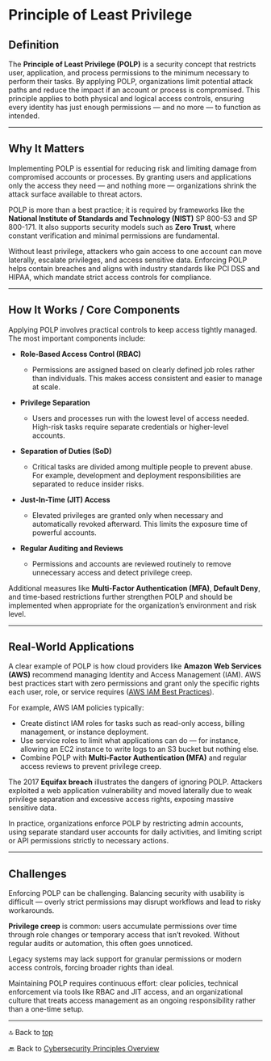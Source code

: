 # Principle of Least Privilege

## Definition

The **Principle of Least Privilege (POLP)** is a security concept that restricts user, application, and process permissions to the minimum necessary to perform their tasks. By applying POLP, organizations limit potential attack paths and reduce the impact if an account or process is compromised. This principle applies to both physical and logical access controls, ensuring every identity has just enough permissions — and no more — to function as intended.

---

## Why It Matters

Implementing POLP is essential for reducing risk and limiting damage from compromised accounts or processes. By granting users and applications only the access they need — and nothing more — organizations shrink the attack surface available to threat actors.

POLP is more than a best practice; it is required by frameworks like the **National Institute of Standards and Technology (NIST)** SP 800-53 and SP 800-171. It also supports security models such as **Zero Trust**, where constant verification and minimal permissions are fundamental.

Without least privilege, attackers who gain access to one account can move laterally, escalate privileges, and access sensitive data. Enforcing POLP helps contain breaches and aligns with industry standards like PCI DSS and HIPAA, which mandate strict access controls for compliance.

---

## How It Works / Core Components

Applying POLP involves practical controls to keep access tightly managed. The most important components include:

- **Role-Based Access Control (RBAC)**  
  - Permissions are assigned based on clearly defined job roles rather than individuals. This makes access consistent and easier to manage at scale.

- **Privilege Separation**  
  - Users and processes run with the lowest level of access needed. High-risk tasks require separate credentials or higher-level accounts.

- **Separation of Duties (SoD)**  
  - Critical tasks are divided among multiple people to prevent abuse. For example, development and deployment responsibilities are separated to reduce insider risks.

- **Just-In-Time (JIT) Access**  
  - Elevated privileges are granted only when necessary and automatically revoked afterward. This limits the exposure time of powerful accounts.

- **Regular Auditing and Reviews**  
  - Permissions and accounts are reviewed routinely to remove unnecessary access and detect privilege creep.

Additional measures like **Multi-Factor Authentication (MFA)**, **Default Deny**, and time-based restrictions further strengthen POLP and should be implemented when appropriate for the organization’s environment and risk level.

---

## Real-World Applications

A clear example of POLP is how cloud providers like **Amazon Web Services (AWS)** recommend managing Identity and Access Management (IAM). AWS best practices start with zero permissions and grant only the specific rights each user, role, or service requires ([AWS IAM Best Practices](https://docs.aws.amazon.com/IAM/latest/UserGuide/best-practices.html)).

For example, AWS IAM policies typically:

- Create distinct IAM roles for tasks such as read-only access, billing management, or instance deployment.
- Use service roles to limit what applications can do — for instance, allowing an EC2 instance to write logs to an S3 bucket but nothing else.
- Combine POLP with **Multi-Factor Authentication (MFA)** and regular access reviews to prevent privilege creep.

The 2017 **Equifax breach** illustrates the dangers of ignoring POLP. Attackers exploited a web application vulnerability and moved laterally due to weak privilege separation and excessive access rights, exposing massive sensitive data.

In practice, organizations enforce POLP by restricting admin accounts, using separate standard user accounts for daily activities, and limiting script or API permissions strictly to necessary actions.

---

## Challenges

Enforcing POLP can be challenging. Balancing security with usability is difficult — overly strict permissions may disrupt workflows and lead to risky workarounds.

**Privilege creep** is common: users accumulate permissions over time through role changes or temporary access that isn’t revoked. Without regular audits or automation, this often goes unnoticed.

Legacy systems may lack support for granular permissions or modern access controls, forcing broader rights than ideal.

Maintaining POLP requires continuous effort: clear policies, technical enforcement via tools like RBAC and JIT access, and an organizational culture that treats access management as an ongoing responsibility rather than a one-time setup.

---

🔝 Back to [top](#principle-of-least-privilege)

🔙 Back to [Cybersecurity Principles Overview](README.md)
